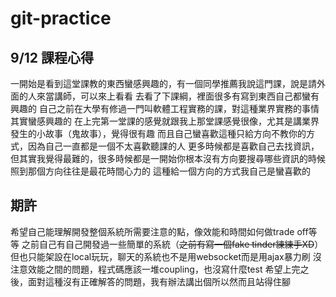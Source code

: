 # git-practice

## 9/12 課程心得
一開始是看到這堂課教的東西蠻感興趣的，有一個同學推薦我說這門課，說是請外面的人來當講師，可以來上看看
去看了下課綱，裡面很多有寫到東西自己都蠻有興趣的
自己之前在大學有修過一門叫軟體工程實務的課，對這種業界實務的事情其實蠻感興趣的
在上完第一堂課的感覺就跟我上那堂課感覺很像，尤其是講業界發生的小故事（鬼故事），覺得很有趣
而且自己蠻喜歡這種只給方向不教你的方式，因為自己一直都是一個不太喜歡聽課的人
更多時候都是喜歡自己去找資訊，但其實我覺得最難的，很多時候都是一開始你根本沒有方向要搜尋哪些資訊的時候
照到那個方向往往是最花時間心力的
這種給一個方向的方式我自己是蠻喜歡的

 ## 期許
 希望自己能理解開發整個系統所需要注意的點，像效能和時間如何做trade off等等
 之前自己有自己開發過一些簡單的系統（~~之前有寫一個fake tinder練練手XD~~）
 但也只能架設在local玩玩，聊天的系統也不是用websocket而是用ajax暴力刷
 沒注意效能之間的問題，程式碼應該一堆coupling，也沒寫什麼test
 希望上完之後，面對這種沒有正確解答的問題，我有辦法講出個所以然而且站得住腳
